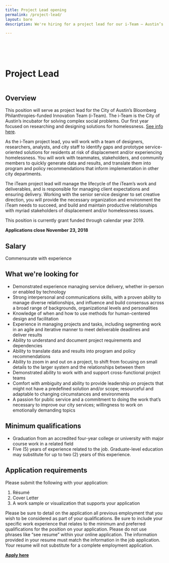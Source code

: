 ```yaml
---
title: Project Lead opening
permalink: /project-lead/
layout: bare
description: We're hiring for a project lead for our i-Team – Austin’s incubator for solving complex social problems.

---
```

<h1 style= "padding-top: 64px; padding-bottom: 18px;">  Project Lead</h1>

## Overview

This position will serve as project lead for the City of Austin’s Bloomberg Philanthropies-funded Innovation Team (i-Team). The i-Team is the City of Austin’s incubator for solving complex social problems. Our first year focused on researching and designing solutions for homelessness. [See info here](https://www.bloomberg.org/program/government-innovation/innovation-teams/).

As the i-Team project lead, you will work with a team of designers, researchers, analysts, and city staff to identify gaps and prototype service-oriented solutions for residents at risk of displacement and/or experiencing homelessness. You will work with teammates, stakeholders, and community members to quickly generate data and results, and translate them into program and policy recommendations that inform implementation in other city departments. 

The iTeam project lead will manage the lifecycle of the iTeam’s work and deliverables, and is responsible for managing client expectations and ensuring delivery. Working with the senior service designer to set creative direction, you will provide the necessary organization and environment the iTeam needs to succeed, and build and maintain productive relationships with myriad stakeholders of displacement and/or homelessness issues. 

This position is currently grant funded through calendar year 2019.

**Applications close November 23, 2018**

## Salary		

Commensurate with experience

## What we're looking for

- Demonstrated experience managing service delivery, whether in-person or enabled by technology
- Strong interpersonal and communications skills, with a proven ability to manage diverse relationships, and influence and build consensus across a broad range of backgrounds, organizational levels and personalities
- Knowledge of when and how to use methods for human-centered design and facilitation
- Experience in managing projects and tasks, including segmenting work in an agile and iterative manner to meet deliverable deadlines and deliver results
- Ability to understand and document project requirements and dependencies
- Ability to translate data and results into program and policy recommendations
- Ability to zoom in and out on a project, to shift from focusing on small details to the larger system and the relationships between them
- Demonstrated ability to work with and support cross-functional project teams
- Comfort with ambiguity and ability to provide leadership on projects that might not have a predefined solution and/or scope; resourceful and adaptable to changing circumstances and environments
- A passion for public service and a commitment to doing the work that’s necessary to improve our city services; willingness to work on emotionally demanding topics

## Minimum qualifications		

- Graduation from an accredited four-year college or university with major course work in a related field
- Five (5) years of experience related to the job. Graduate-level education may substitute for up to two (2) years of this experience.

## Application requirements

Please submit the following with your application:
1. Résumé 
2. Cover Letter
3. A work sample or visualization that supports your application 

Please be sure to detail on the application all previous employment that you wish to be considered as part of your qualifications. Be sure to include your specific work experience that relates to the minimum and preferred qualifications for the position on your application. Please do not use phrases like “see resume” within your online application. The information provided in your resume must match the information in the job application. Your resume will not substitute for a complete employment application. 

**[Apply here](https://www.austincityjobs.org/postings/71347)**
